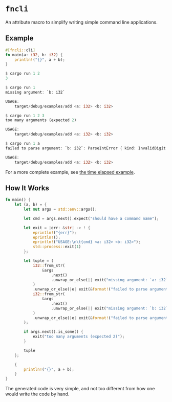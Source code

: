 # `fncli`

An attribute macro to simplify writing simple command line applications.

## Example

```rust
#[fncli::cli]
fn main(a: i32, b: i32) {
    println!("{}", a + b);
}
```

```rust
$ cargo run 1 2
3
```

```rust
$ cargo run 1
missing argument: `b: i32`

USAGE:
    target/debug/examples/add <a: i32> <b: i32>
```

```rust
$ cargo run 1 2 3
too many arguments (expected 2)

USAGE:
    target/debug/examples/add <a: i32> <b: i32>
```

```rust
$ cargo run 1 a
failed to parse argument: `b: i32`: ParseIntError { kind: InvalidDigit }

USAGE:
    target/debug/examples/add <a: i32> <b: i32>
```

For a more complete example, see [the time elapsed example](examples/time_elapsed.rs).

## How It Works

```rust
fn main() {
    let (a, b) = {
        let mut args = std::env::args();

        let cmd = args.next().expect("should have a command name");

        let exit = |err: &str| -> ! {
            eprintln!("{err}");
            eprintln!();
            eprintln!("USAGE:\n\t{cmd} <a: i32> <b: i32>");
            std::process::exit(1)
        };

        let tuple = (
            i32::from_str(
                &args
                    .next()
                    .unwrap_or_else(|| exit("missing argument: `a: i32`")),
            )
            .unwrap_or_else(|e| exit(&format!("failed to parse argument `a: i32` ({e:?})"))),
            i32::from_str(
                &args
                    .next()
                    .unwrap_or_else(|| exit("missing argument: `b: i32`")),
            )
            .unwrap_or_else(|e| exit(&format!("failed to parse argument `b: i32` ({e:?})"))),
        );

        if args.next().is_some() {
            exit("too many arguments (expected 2)");
        }

        tuple
    };

    {
        println!("{}", a + b);
    }
}
```

The generated code is very simple, and not too different from how one would write the code by hand.
